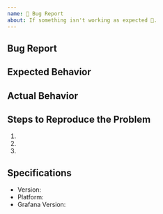 ```yaml
---
name: 🐛 Bug Report
about: If something isn't working as expected 🤔.
---
```


## Bug Report

## Expected Behavior

## Actual Behavior

## Steps to Reproduce the Problem

1.
1.
1.

## Specifications

- Version:
- Platform:
- Grafana Version:
